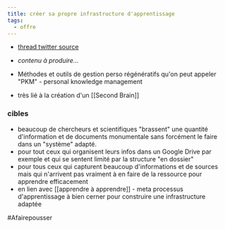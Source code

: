 ```yaml
---
title: créer sa propre infrastructure d'apprentissage
tags:
  - offre
---
```


- [thread twitter source](https://twitter.com/rroudt/status/1346910995193597953?s=21)

- _contenu à produire..._
- Méthodes et outils de gestion perso régénératifs qu'on peut appeler "PKM" - personal knowledge management
- très lié à la création d'un [[Second Brain]]

### cibles
- beaucoup de chercheurs et scientifiques "brassent" une quantité d'information et de documents monumentale sans forcément le faire dans un "système" adapté.
- pour tout ceux qui organisent leurs infos dans un Google Drive par exemple et qui se sentent limité par la structure "en dossier"
- pour tous ceux qui capturent beaucoup d'informations et de sources mais qui n'arrivent pas vraiment à en faire de la ressource pour apprendre efficacement
- en lien avec [[apprendre à apprendre]] - meta processus d'apprentissage à bien cerner pour construire une infrastructure adaptée

#Afairepousser 